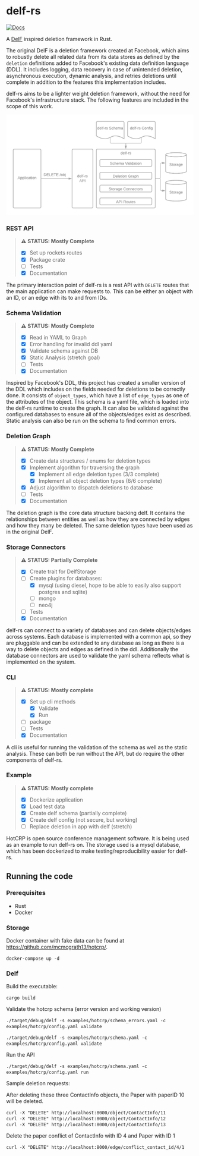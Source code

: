 # delf-rs

[![Docs](https://img.shields.io/badge/docs-stable-blue.svg)](https://mcmcgrath13.github.io/delf-rs/delf/index.html)

A [DelF](https://cs.brown.edu/courses/csci2390/2020/readings/delf.pdf) inspired deletion framework in Rust.

The original DelF is a deletion framework created at Facebook, which aims to robustly delete all related data from its data stores as defined by the `deletion` definitions added to Facebook's existing data definition language (DDL). It includes logging, data recovery in case of unintended deletion, asynchronous execution, dynamic analysis, and retries deletions until complete in addition to the features this implementation includes.

delf-rs aims to be a lighter weight deletion framework, without the need for Facebook's infrastructure stack. The following features are included in the scope of this work.


![DelF Architecture Diagram](docs/delf.png)

### REST API

> **:warning: STATUS: Mostly Complete**  
> - [x] Set up rockets routes
> - [x] Package crate
> - [ ] Tests
> - [x] Documentation

The primary interaction point of delf-rs is a rest API with `DELETE` routes that the main application can make requests to. This can be either an object with an ID, or an edge with its to and from IDs.

### Schema Validation

> **:warning: STATUS: Mostly Complete**  
> - [x] Read in YAML to Graph
> - [x] Error handling for invalid ddl yaml
> - [x] Validate schema against DB
> - [x] Static Analysis (stretch goal)
> - [ ] Tests
> - [x] Documentation

Inspired by Facebook's DDL, this project has created a smaller version of the DDL which includes on the fields needed for deletions to be correctly done. It consists of `object_types`, which have a list of `edge_types` as one of the attributes of the object. This schema is a yaml file, which is loaded into the delf-rs runtime to create the graph. It can also be validated against the configured databases to ensure all of the objects/edges exist as described. Static analysis can also be run on the schema to find common errors.

### Deletion Graph

> **:warning: STATUS: Mostly Complete**  
> - [x] Create data structures / enums for deletion types
> - [x] Implement algorithm for traversing the graph
>   - [x] Implement all edge deletion types (3/3 complete)
>   - [x] Implement all object deletion types (6/6 complete)
> - [x] Adjust algorithm to dispatch deletions to database
> - [ ] Tests
> - [x] Documentation

The deletion graph is the core data structure backing delf. It contains the relationships between entities as well as how they are connected by edges and how they many be deleted.  The same deletion types have been used as in the original DelF.

### Storage Connectors

> **:warning: STATUS: Partially Complete**  
> - [x] Create trait for DelfStorage
> - [ ] Create plugins for databases:
>   - [x] mysql (using diesel, hope to be able to easily also support postgres and sqlite)
>   - [ ] mongo
>   - [ ] neo4j
> - [ ] Tests
> - [x] Documentation

delf-rs can connect to a variety of databases and can delete objects/edges across systems. Each database is implemented with a common api, so they are pluggable and can be extended to any database as long as there is a way to delete objects and edges as defined in the ddl. Additionally the database connectors are used to validate the yaml schema reflects what is implemented on the system.

### CLI

> **:warning: STATUS: Mostly complete**  
> - [x] Set up cli methods
>   - [x] Validate
>   - [x] Run
> - [ ] package
> - [ ] Tests
> - [x] Documentation

A cli is useful for running the validation of the schema as well as the static analysis. These can both be run without the API, but do require the other components of delf-rs.

### Example

> **:warning: STATUS: Mostly complete**  
> - [x] Dockerize application
> - [x] Load test data
> - [x] Create delf schema (partially complete)
> - [x] Create delf config (not secure, but working)
> - [ ] Replace deletion in app with delf (stretch)

HotCRP is open source conference management software. It is being used as an example to run delf-rs on.  The storage used is a mysql database, which has been dockerized to make testing/reproducibility easier for delf-rs.

## Running the code

### Prerequisites

* Rust
* Docker

### Storage

Docker container with fake data can be found at https://github.com/mcmcgrath13/hotcrp/.

```
docker-compose up -d
```

### Delf

Build the executable:

```
cargo build
```

Validate the hotcrp schema (error version and working version)

```
./target/debug/delf -s examples/hotcrp/schema_errors.yaml -c examples/hotcrp/config.yaml validate
```

```
./target/debug/delf -s examples/hotcrp/schema.yaml -c examples/hotcrp/config.yaml validate
```

Run the API

```
./target/debug/delf -s examples/hotcrp/schema.yaml -c examples/hotcrp/config.yaml run
```

Sample deletion requests:

After deleting these three ContactInfo objects, the Paper with paperID 10 will be deleted.
```
curl -X "DELETE" http://localhost:8000/object/ContactInfo/11
curl -X "DELETE" http://localhost:8000/object/ContactInfo/12
curl -X "DELETE" http://localhost:8000/object/ContactInfo/13

```

Delete the paper conflict of ContactInfo with ID 4 and Paper with ID 1
```
curl -X "DELETE" http://localhost:8000/edge/conflict_contact_id/4/1
```
